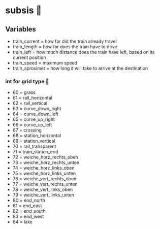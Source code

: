 # subsis 🚅



## Variables
- train_current    = how far did the train already travel
- train_length     = how far does the train have to drive
- train_left       = how much distance does the train have left, based on its current position
- train_speed      = maximum speed
- train_aproximet  = how long it will take to arrive at the destination

### int for grid type 🐸
- 60 = grass
- 61 = rail_horizontal
- 62 = rail_vertical
- 63 = curve_down_right
- 64 = curve_down_left
- 65 = curve_up_right
- 66 = curve_up_left
- 67 = crossing
- 68 = station_horizontal
- 69 = station_vertical
- 70 = rail_transparent
- 71 = train_station_end
- 72 = weiche_horz_rechts_oben
- 73 = weiche_horz_rechts_unten
- 74 = weiche_horz_links_oben
- 75 = weiche_horz_links_unten
- 76 = weiche_vert_rechts_oben
- 77 = weiche_vert_rechts_unten
- 78 = weiche_vert_links_oben
- 79 = weiche_vert_links_unten
- 80 = end_north
- 81 = end_east
- 82 = end_south
- 83 = end_west
- 84 = lake

